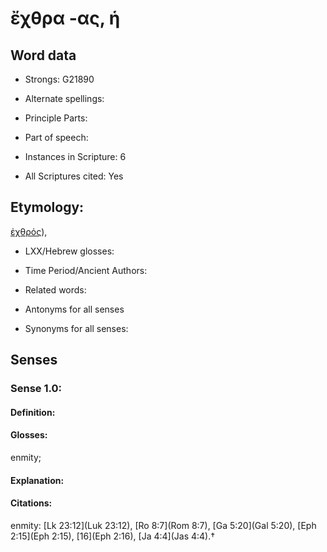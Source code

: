 # ἔχθρα -ας, ἡ

<!-- Status: S2=NeedsEdits -->
<!-- Lexica used for edits:   -->

## Word data

* Strongs: G21890

* Alternate spellings:



* Principle Parts: 


* Part of speech: 


* Instances in Scripture: 6

* All Scriptures cited: Yes

## Etymology: 

[ἐχθρός]()),

* LXX/Hebrew glosses: 


* Time Period/Ancient Authors: 


* Related words: 

* Antonyms for all senses

* Synonyms for all senses: 


## Senses 


### Sense  1.0: 

#### Definition: 

#### Glosses: 

enmity; 

#### Explanation: 


#### Citations: 

enmity: [Lk 23:12](Luk 23:12), [Ro 8:7](Rom 8:7), [Ga 5:20](Gal 5:20), [Eph 2:15](Eph 2:15), [16](Eph 2:16), [Ja 4:4](Jas 4:4).†
